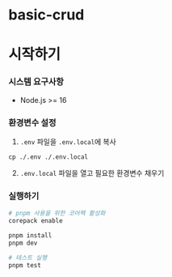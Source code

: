 # basic-crud

# 시작하기 

### 시스템 요구사항
- Node.js >= 16

### 환경변수 설정
1. `.env` 파일을 `.env.local`에 복사
```
cp ./.env ./.env.local
```

2. `.env.local` 파일을 열고 필요한 환경변수 채우기

### 실행하기
```bash
# pnpm 사용을 위한 코어팩 활성화
corepack enable

pnpm install
pnpm dev

# 테스트 실행
pnpm test
```